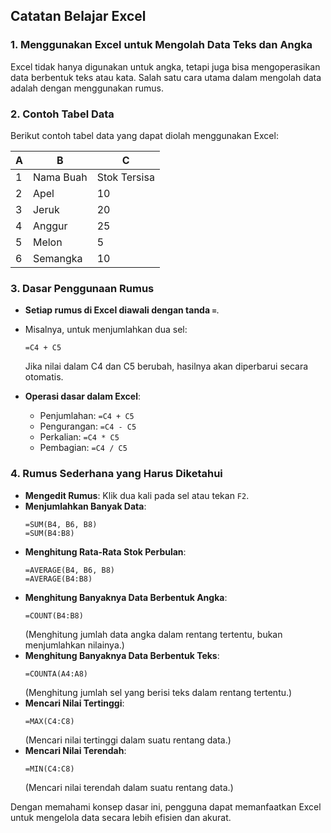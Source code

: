 ## Catatan Belajar Excel

### 1. Menggunakan Excel untuk Mengolah Data Teks dan Angka
Excel tidak hanya digunakan untuk angka, tetapi juga bisa mengoperasikan data berbentuk teks atau kata. Salah satu cara utama dalam mengolah data adalah dengan menggunakan rumus.

### 2. Contoh Tabel Data
Berikut contoh tabel data yang dapat diolah menggunakan Excel:

| A        | B              | C            |
|----------|---------------|-------------|
| 1        | Nama Buah     | Stok Tersisa | Harga Satuan |
| 2        | Apel         | 10          | 10000 |
| 3        | Jeruk        | 20          | 5000  |
| 4        | Anggur       | 25          | 20000 |
| 5        | Melon        | 5           | 14000 |
| 6        | Semangka     | 10          | 6000  |

### 3. Dasar Penggunaan Rumus
- **Setiap rumus di Excel diawali dengan tanda `=`**.
- Misalnya, untuk menjumlahkan dua sel:
  ```excel
  =C4 + C5
  ```
  Jika nilai dalam C4 dan C5 berubah, hasilnya akan diperbarui secara otomatis.

- **Operasi dasar dalam Excel**:
  - Penjumlahan: `=C4 + C5`
  - Pengurangan: `=C4 - C5`
  - Perkalian: `=C4 * C5`
  - Pembagian: `=C4 / C5`

### 4. Rumus Sederhana yang Harus Diketahui
- **Mengedit Rumus**: Klik dua kali pada sel atau tekan `F2`.
- **Menjumlahkan Banyak Data**:
  ```excel
  =SUM(B4, B6, B8)  
  =SUM(B4:B8)  
  ```
- **Menghitung Rata-Rata Stok Perbulan**:
  ```excel
  =AVERAGE(B4, B6, B8)  
  =AVERAGE(B4:B8)  
  ```
- **Menghitung Banyaknya Data Berbentuk Angka**:
  ```excel
  =COUNT(B4:B8)  
  ```
  (Menghitung jumlah data angka dalam rentang tertentu, bukan menjumlahkan nilainya.)
- **Menghitung Banyaknya Data Berbentuk Teks**:
  ```excel
  =COUNTA(A4:A8)  
  ```
  (Menghitung jumlah sel yang berisi teks dalam rentang tertentu.)
- **Mencari Nilai Tertinggi**:
  ```excel
  =MAX(C4:C8)  
  ```
  (Mencari nilai tertinggi dalam suatu rentang data.)
- **Mencari Nilai Terendah**:
  ```excel
  =MIN(C4:C8)  
  ```
  (Mencari nilai terendah dalam suatu rentang data.)

Dengan memahami konsep dasar ini, pengguna dapat memanfaatkan Excel untuk mengelola data secara lebih efisien dan akurat.